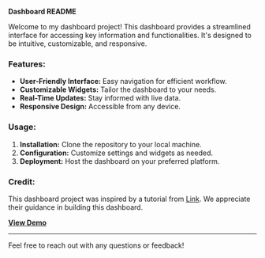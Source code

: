 **Dashboard README**

Welcome to my dashboard project! This dashboard provides a streamlined interface for accessing key information and functionalities. It's designed to be intuitive, customizable, and responsive.

### Features:
- **User-Friendly Interface:** Easy navigation for efficient workflow.
- **Customizable Widgets:** Tailor the dashboard to your needs.
- **Real-Time Updates:** Stay informed with live data.
- **Responsive Design:** Accessible from any device.

### Usage:
1. **Installation:** Clone the repository to your local machine.
2. **Configuration:** Customize settings and widgets as needed.
3. **Deployment:** Host the dashboard on your preferred platform.

### Credit:
This dashboard project was inspired by a tutorial from [Link](https://www.youtube.com/watch?v=cBg6xA5C60s). We appreciate their guidance in building this dashboard.

**[View Demo](https://www.demo.com)**

---

Feel free to reach out with any questions or feedback!